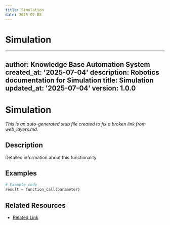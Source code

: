```yaml
---
title: Simulation
date: 2025-07-08
---
```


# Simulation

---
author: Knowledge Base Automation System
created_at: '2025-07-04'
description: Robotics documentation for Simulation
title: Simulation
updated_at: '2025-07-04'
version: 1.0.0
---

# Simulation

*This is an auto-generated stub file created to fix a broken link from web_layers.md.*

## Description

Detailed information about this functionality.

## Examples

```python
# Example code
result = function_call(parameter)
```

## Related Resources

- [Related Link](./related_resource.md)

